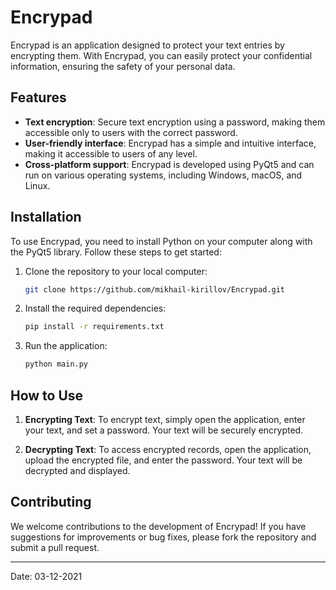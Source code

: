 # Encrypad

Encrypad is an application designed to protect your text entries by encrypting them. With Encrypad, you can easily protect your confidential information, ensuring the safety of your personal data.

## Features

- **Text encryption**: Secure text encryption using a password, making them accessible only to users with the correct password.
- **User-friendly interface**: Encrypad has a simple and intuitive interface, making it accessible to users of any level.
- **Cross-platform support**: Encrypad is developed using PyQt5 and can run on various operating systems, including Windows, macOS, and Linux.

## Installation

To use Encrypad, you need to install Python on your computer along with the PyQt5 library. Follow these steps to get started:

1. Clone the repository to your local computer:

   ```bash
   git clone https://github.com/mikhail-kirillov/Encrypad.git
   ```

2. Install the required dependencies:

   ```bash
   pip install -r requirements.txt
   ```

3. Run the application:

   ```bash
   python main.py
   ```

## How to Use

1. **Encrypting Text**: To encrypt text, simply open the application, enter your text, and set a password. Your text will be securely encrypted.

2. **Decrypting Text**: To access encrypted records, open the application, upload the encrypted file, and enter the password. Your text will be decrypted and displayed.

## Contributing

We welcome contributions to the development of Encrypad! If you have suggestions for improvements or bug fixes, please fork the repository and submit a pull request.

---

Date: 03-12-2021
